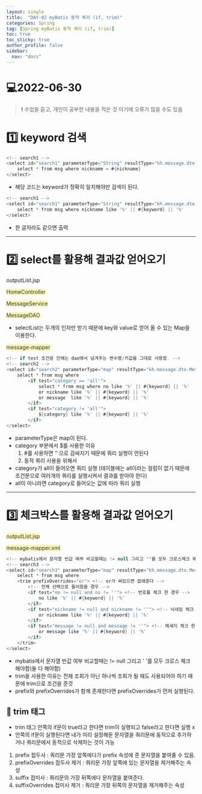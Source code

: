 ```yaml
---
layout: single
title:  "DAY-82 myBatis 동적 쿼리 (if, trim)"
categories: Spring
tag: [Spring myBatis 동적 쿼리 (if, trim)]
toc: true
toc_sticky: true
author_profile: false
sidebar:
  nav: "docs"
---
```


# 💻2022-06-30

<!--Quote-->
> ❗ 수업을 듣고, 개인이 공부한 내용을 적은 것 이기에 오류가 많을 수도 있음




# 1️⃣ keyword 검색

```java
<!-- search1 -->
<select id="search1" parameterType="String" resultType="kh.message.dto.MessageDTO">
	select * from msg where nickname = #{nickname}
</select>
```

- 해당 코드는 keyword가 정확히 일치해야만 검색이 된다.

```java
<!-- search1 -->
<select id="search1" parameterType="String" resultType="kh.message.dto.MessageDTO">
	select * from msg where nickname like '%' || #{keyword} || '%'
</select>
```

- 한 글자라도 같으면 출력

---

# 2️⃣ select를 활용해 결과값 얻어오기

outputList.jsp

<script src="https://gist.github.com/kimyeong96/1c51edb96f735496dbd6b78ae6fb52cb.js"></script>

<span style="color: #2D3748; background-color:#fff5b1;">HomeController</span>

<script src="https://gist.github.com/kimyeong96/62cc579edb58714163c2e97396f4ea0a.js"></script>

<span style="color: #2D3748; background-color:#fff5b1;">MessageService</span>


<script src="https://gist.github.com/kimyeong96/f7ee1c3e21079fb81687927315a52b5d.js"></script>

<span style="color: #2D3748; background-color:#fff5b1;">MessageDAO</span>


<script src="https://gist.github.com/kimyeong96/9d41e28b0e17f49ac704f5aaf1349c9a.js"></script>

- selectList는 두개의 인자만 받기 때문에 key와 value로 얻어 올 수 있는 Map을 이용한다.

<span style="color: #2D3748; background-color:#fff5b1;">message-mapper</span>


```java
<!-- if test 조건문 안에는 dao에서 넘겨주는 변수명/키값을 그대로 사용함. -->
<!-- search2 -->
<select id="search2" parameterType="map" resultType="kh.message.dto.MessageDTO">
	select * from msg where
		<if test="category == 'all'">
			select * from msg where no like '%' || #{keyword} || '%'
			or nickname like '%' || #{keyword} || '%'
			or message  like '%' || #{keyword} || '%'
		</if>
		<if test="category != 'all'">
			${category} like '%' || #{keyword} || '%'
		</if>
</select>
```

- parameterType은 map이 된다.
- category 부분에서 $를 사용한 이유
    1.  #를 사용하면 ‘’ 으로 감싸지기 때문에 쿼리 실행이 안된다
    2. 동적 쿼리  사용을 위해서
- category가 all이 들어오면 쿼리 실행 (테이블에는 all이라는 컬럼이 없기 때문에 조건문으로 여러개의 쿼리를 실행시켜서 결과를 받아야 한다)
- all이 아니라면 category로 들어오는 값에 따라 쿼리 실행

---
# 3️⃣ 체크박스를 활용해 결과값 얻어오기

<span style="color: #2D3748; background-color:#fff5b1;">outputList.jsp</span>


<script src="https://gist.github.com/kimyeong96/dbdb4fb304a9352c0a20ae14961a91b5.js"></script>

<span style="color: #2D3748; background-color:#fff5b1;">message-mapper.xml</span>


```java
<!-- mybatis에서 문자열 빈값 여부 비교할때는 != null 그리고 ''를 모두 크로스체크 해야함(둘다 해야함) -->
<!-- search3 -->
<select id="search3" parameterType="map" resultType="kh.message.dto.MessageDTO">
	select * from msg where
	<trim prefixOverrides="or"> <!-- or가 써있으면 없애준다 -->
		<!-- 전체 선택으로 들어왔을 경우 -->
		<if test="no != null and no != ''"> <!-- 번호를 체크 한 경우 -->
			no like '%' || #{keyword} || '%'
		</if>
		<if test="nickname != null and nickname != ''"> <!-- 닉네임 체크 한 경우 -->
			or nickname like '%' || #{keyword} || '%'
		</if>
		<if test="message != null and message != ''"> <!-- 메세지 체크 한 경우 -->
			or message like '%' || #{keyword} || '%'
		</if>
	</trim>
</select>
```

- mybatis에서 문자열 빈값 여부 비교할때는 != null 그리고 ' '를 모두 크로스 체크 해야함(둘 다 해야함)
- trim을  사용한 이유는 전체 조회가 아닌 하나씩 조회가 될 때도 사용되어야 하기 때문에 trim으로 조건을 준것
- prefix와 prefixOverrides가 함께 존재한다면 prefixOverrides가 먼저 실행된다.

## 🔔 trim 태그

- trim 태그 안쪽의 if문이 true라고 한다면 trim이 실행되고 false라고 한다면 실행 x
- 안쪽의 if문이 실행된다면 내가 미리 설정해둔 문자열을 쿼리문에 동적으로 추가하거나 쿼리문에서 동적으로 삭제하는 것이 가능

1. prefix 접두사 : 쿼리문 가장 앞쪽에다가 prefix 속성에 준 문자열을 붙여줄 수 있음.
2. prefixOverrides 접두사 제거 : 쿼리문 가장 앞쪽에 있는 문자열을 제거해주는 속성
3. suffix 접미사 : 쿼리문의 가장 뒤쪽에다 문자열을 붙여준다.
4. suffixOverrides 접미사 제거 : 쿼리문 가장 뒤쪽의 문자열을 제거해주는 속성